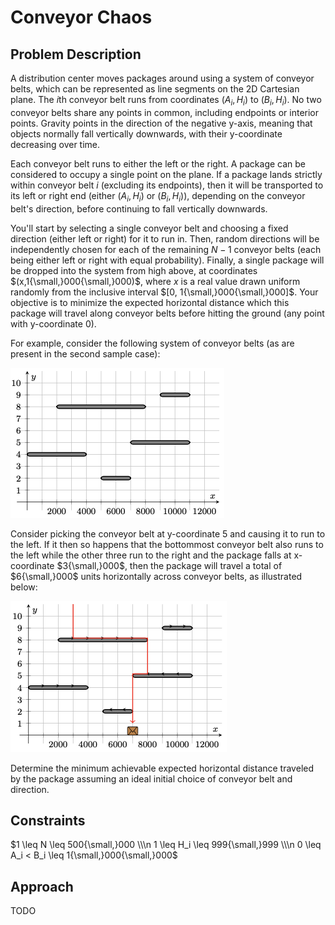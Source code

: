 # Conveyor Chaos

## Problem Description

A distribution center moves packages around using a system of conveyor belts, which can be represented as line segments on the 2D Cartesian plane. The $i\text{th}$ conveyor belt runs from coordinates $(A_i,H_i)$ to $(B_i,H_i)$. No two conveyor belts share any points in common, including endpoints or interior points. Gravity points in the direction of the negative y-axis, meaning that objects normally fall vertically downwards, with their y-coordinate decreasing over time.

Each conveyor belt runs to either the left or the right. A package can be considered to occupy a single point on the plane. If a package lands strictly within conveyor belt $i$ (excluding its endpoints), then it will be transported to its left or right end (either $(A_i,H_i)$ or $(B_i,H_i)$), depending on the conveyor belt's direction, before continuing to fall vertically downwards.

You'll start by selecting a single conveyor belt and choosing a fixed direction (either left or right) for it to run in. Then, random directions will be independently chosen for each of the remaining $N-1$ conveyor belts (each being either left or right with equal probability). Finally, a single package will be dropped into the system from high above, at coordinates $(x,1{\small,}000{\small,}000)$, where $x$ is a real value drawn uniform randomly from the inclusive interval $[0, 1{\small,}000{\small,}000]$. Your objective is to minimize the expected horizontal distance which this package will travel along conveyor belts before hitting the ground (any point with y-coordinate $0$).

For example, consider the following system of conveyor belts (as are present in the second sample case):

![system](images/system.png)

Consider picking the conveyor belt at y-coordinate $5$ and causing it to run to the left. If it then so happens that the bottommost conveyor belt also runs to the left while the other three run to the right and the package falls at x-coordinate $3{\small,}000$, then the package will travel a total of $6{\small,}000$ units horizontally across conveyor belts, as illustrated below:

![annotated system](images/annotated%20system.png)

Determine the minimum achievable expected horizontal distance traveled by the package assuming an ideal initial choice of conveyor belt and direction.

## Constraints

$1 \leq N \leq 500{\small,}000 \\\n 1 \leq H_i \leq 999{\small,}999 \\\n 0 \leq A_i < B_i \leq 1{\small,}000{\small,}000$

## Approach

TODO